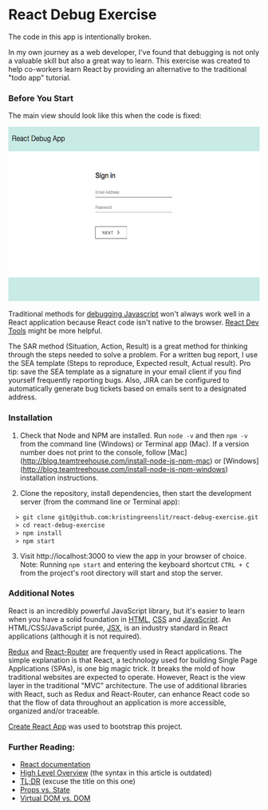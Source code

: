 # React Debug Exercise

The code in this app is intentionally broken.

In my own journey as a web developer, I've found that debugging is not only a valuable skill but also a great way to learn. This exercise was created to help co-workers learn React by providing an alternative to the traditional "todo app" tutorial.

### Before You Start

The main view should look like this when the code is fixed:

<p align='center'>
	<img src='./src/assets/view_1.png' width='600' height='350' />
</p>


Traditional methods for [debugging Javascript](https://medium.com/@sandeep.scet/different-ways-to-debug-javascript-code-579e7f58cf10#.3gbqsze60) won't always work well in a React application because React code isn't native to the browser. [React Dev Tools](https://github.com/facebook/react-devtools) might be more helpful.

The SAR method (Situation, Action, Result) is a great method for thinking through the steps needed to solve a problem. For a written bug report, I use the SEA template (Steps to reproduce, Expected result, Actual result). Pro tip: save the SEA template as a signature in your email client if you find yourself frequently reporting bugs. Also, JIRA can be configured to automatically generate bug tickets based on emails sent to a designated address.

### Installation

1.  Check that Node and NPM are installed. Run `node -v` and then `npm -v` from the command line (Windows) or Terminal app (Mac). If a version number does not print to the console, follow [Mac] (http://blog.teamtreehouse.com/install-node-js-npm-mac) or [Windows] (http://blog.teamtreehouse.com/install-node-js-npm-windows) installation instructions.

2.  Clone the repository, install dependencies, then start the development server (from the command line or Terminal app):

  ```
    > git clone git@github.com:kristingreenslit/react-debug-exercise.git
    > cd react-debug-exercise
    > npm install
    > npm start
  ```

3.  Visit http://localhost:3000 to view the app in your browser of choice. Note: Running `npm start` and entering the keyboard shortcut `CTRL + C` from the project's root directory will start and stop the server.

### Additional Notes

React is an incredibly powerful JavaScript library, but it's easier to learn when you have a solid foundation in [HTML](http://learn.shayhowe.com/html-css/getting-to-know-html/), [CSS](http://learn.shayhowe.com/html-css/getting-to-know-css/) and [JavaScript](https://developer.mozilla.org/en-US/docs/Learn/Getting_started_with_the_web/JavaScript_basics). An HTML/CSS/JavaScript purée, [JSX](https://medium.com/javascript-scene/jsx-looks-like-an-abomination-1c1ec351a918#.ro3sx1ea0), is an industry standard in React applications (although it is not required).

[Redux](https://css-tricks.com/learning-react-router/) and [React-Router](https://css-tricks.com/learning-react-redux/) are frequently used in React applications. The simple explanation is that React, a technology used for building Single Page Applications (SPAs), is one big magic trick. It breaks the mold of how traditional websites are expected to operate. However, React is the view layer in the traditional "MVC" architecture. The use of additional libraries with React, such as Redux and React-Router, can enhance React code so that the flow of data throughout an application is more accessible, organized and/or traceable.

[Create React App](https://github.com/facebookincubator/create-react-app) was used to bootstrap this project.

### Further Reading:

* [React documentation](https://facebook.github.io/react/)
* [High Level Overview](http://blog.reverberate.org/2014/02/react-demystified.html) (the syntax in this article is outdated)
* [TL;DR](http://blog.andrewray.me/reactjs-for-stupid-people/) (excuse the title on this one)
* [Props vs. State](https://themeteorchef.com/tutorials/understanding-props-and-state-in-react)
* [Virtual DOM vs. DOM](http://reactkungfu.com/2015/10/the-difference-between-virtual-dom-and-dom/)



